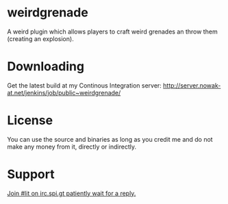 weirdgrenade
============

A weird plugin which allows players to craft weird grenades an throw them (creating an explosion).

Downloading
===========

Get the latest build at my Continous Integration server: http://server.nowak-at.net/jenkins/job/public~weirdgrenade/

License
=======
You can use the source and binaries as long as you credit me and do not make any money from it, directly or indirectly. 

Support
=======
[Join #lit on irc.spi.gt patiently wait for a reply.](http:/irc.spi.gt/iris/?channels=lit)
